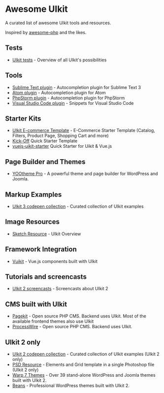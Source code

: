 # Awesome UIkit

A curated list of awesome UIkit tools and resources.

Inspired by [awesome-php](https://github.com/ziadoz/awesome-php) and the likes.

## Tests
 - [UIkit tests](https://getuikit.com/assets/uikit/tests/) - Overview of all UIkit's possibilities

## Tools

- [Sublime Text plugin](https://github.com/uikit/uikit-sublime) - Autocompletion plugin for Sublime Text 3
- [Atom plugin](https://atom.io/packages/uikit-atom) - Autocompletion plugin for Atom
- [PhpStorm plugin](https://github.com/Bixie/intellij-uikit) - Autocompletion plugin for PhpStorm
- [Visual Studio Code plugin](https://marketplace.visualstudio.com/items?itemName=Keno.uikit-3-snippets) - Snippets for Visual Studio Code

## Starter Kits

- [UIkit E-commerce Template](https://github.com/chekromul/uikit-ecommerce-template) - E-Commerce Starter Template (Catalog, Filters, Product Page, Shopping Cart and more)
- [Kick-Off](https://zzseba78.github.io/Kick-Off/) Quick Starter Template
- [vuejs-uikit-starter](https://github.com/mstaack/vuejs-uikit-starter) Quick Starter for Uikit & Vue.js

## Page Builder and Themes

- [YOOtheme Pro](https://yootheme.com/pro) - A powerful theme and page builder for WordPress and Joomla.

## Markup Examples

- [UIkit 3 codepen collection](https://codepen.io/collection/AYNaMv) - Curated collection of UIkit examples 

## Image Resources
- [Sketch Resource](https://www.sketchappsources.com/free-source/2836-getuikit-sketch-template-sketch-freebie-resource.html) - UIkit Overview

## Framework Integration
 - [Vuikit](https://vuikit.js.org) - Vue.js components built with UIkit

## Tutorials and screencasts
- [UIkit 2 screencasts](https://www.youtube.com/playlist?list=PL2SfpsC7cy0gv9O7nNKyQZBrFjhi3LH-V) - Screencasts about UIkit 2

## CMS built with UIkit
 - [Pagekit](https://pagekit.com) - Open source PHP CMS. Backend uses UIkit. Most of the available frontend themes also use UIkit
 - [ProcessWire](https://processwire.com) - Open source PHP CMS. Backend uses UIkit.
 
## UIkit 2 only

- [UIkit 2 codepen collection](http://codepen.io/collection/njbqPE) - Curated collection of UIkit examples (UIkit 2 only)
- [PSD Resource](https://plus.google.com/118003653058454072787/posts/LjqLED97Bh3) - Elements and Grid template in a single Photoshop file (UIkit 2 only)
- [Warp 7 Themes](https://yootheme.com/themes#warp-themes) - Over 39 stand-alone WordPress and Joomla themes built with UIkit 2.
- [Beans](https://www.getbeans.io) - Professional WordPress themes built with UIkit 2.
